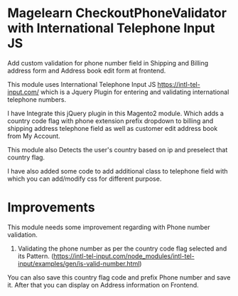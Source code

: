 # Magelearn CheckoutPhoneValidator with International Telephone Input JS
Add custom validation for phone number field in Shipping and Billing address form and Address book edit form at frontend.

This module uses International Telephone Input JS https://intl-tel-input.com/ which is a Jquery Plugin for entering and validating international telephone numbers.

I have Integrate this jQuery plugin in this Magento2 module. Which adds a country code flag with phone extension prefix dropdown to billing and shipping address telephone field as well as customer edit address book from My Account.

This module also Detects the user's country based on ip and preselect that country flag.

I have also added some code to add additional class to telephone field with which you can add/modify css for different purpose.

# Improvements

This module needs some improvement regarding with Phone number validation.

  1. Validating the phone number as per the country code flag selected and its Pattern.
  (https://intl-tel-input.com/node_modules/intl-tel-input/examples/gen/is-valid-number.html)

You can also save this country flag code and prefix Phone number and save it. After that you can display on Address information on Frontend.
